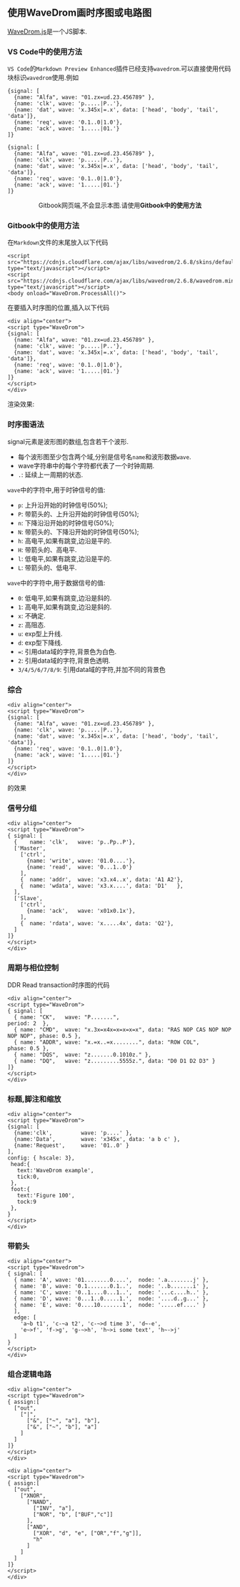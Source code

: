 ## 使用WaveDrom画时序图或电路图

[WaveDrom.js](https://wavedrom.com/tutorial.html)是一个JS脚本.
### VS Code中的使用方法
`VS Code`的`Markdown Preview Enhanced`插件已经支持`wavedrom`.可以直接使用代码块标识`wavedrom`使用.例如

````
{signal: [
  {name: "Alfa", wave: "01.zx=ud.23.456789" },
  {name: 'clk', wave: 'p.....|P..'},
  {name: 'dat', wave: 'x.345x|=.x', data: ['head', 'body', 'tail', 'data']},
  {name: 'req', wave: '0.1..0|1.0'},
  {name: 'ack', wave: '1.....|01.'}
]}
````


```wavedrom
{signal: [
  {name: "Alfa", wave: "01.zx=ud.23.456789" },
  {name: 'clk', wave: 'p.....|P..'},
  {name: 'dat', wave: 'x.345x|=.x', data: ['head', 'body', 'tail', 'data']},
  {name: 'req', wave: '0.1..0|1.0'},
  {name: 'ack', wave: '1.....|01.'}
]}
```
<div align="center">Gitbook网页端,不会显示本图.请使用<b>Gitbook中的使用方法</b></div>

### Gitbook中的使用方法


在`Markdown`文件的末尾放入以下代码

````
<script src="https://cdnjs.cloudflare.com/ajax/libs/wavedrom/2.6.8/skins/default.js" type="text/javascript"></script>
<script src="https://cdnjs.cloudflare.com/ajax/libs/wavedrom/2.6.8/wavedrom.min.js" type="text/javascript"></script>
<body onload="WaveDrom.ProcessAll()">
````

在要插入时序图的位置,插入以下代码

````
<div align="center">
<script type="WaveDrom">
{signal: [
  {name: "Alfa", wave: "01.zx=ud.23.456789" },
  {name: 'clk', wave: 'p.....|P..'},
  {name: 'dat', wave: 'x.345x|=.x', data: ['head', 'body', 'tail', 'data']},
  {name: 'req', wave: '0.1..0|1.0'},
  {name: 'ack', wave: '1.....|01.'}
]}
</script>
</div>
````

渲染效果:
<div align="center">
<script type="WaveDrom">
{signal: [
  {name: "Alfa", wave: "01.zx=ud.23.456789" },
  {name: 'clk', wave: 'p.....|P..'},
  {name: 'dat', wave: 'x.345x|=.x', data: ['head', 'body', 'tail', 'data']},
  {name: 'req', wave: '0.1..0|1.0'},
  {name: 'ack', wave: '1.....|01.'}
]}
</script>
</div>

### 时序图语法

signal元素是波形图的数组,包含若干个波形.

* 每个波形图至少包含两个域,分别是信号名`name`和波形数据`wave`.
* wave字符串中的每个字符都代表了一个时钟周期.
* `.`: 延续上一周期的状态.

`wave`中的字符中,用于时钟信号的值:
* `p`: 上升沿开始的时钟信号(50%);
* `P`: 带箭头的、上升沿开始的时钟信号(50%);
* `n`: 下降沿沿开始的时钟信号(50%);
* `N`: 带箭头的、下降沿开始的时钟信号(50%);
* `h`: 高电平,如果有跳变,边沿是平的.
* `H`: 带箭头的、高电平.
* `l`: 低电平,如果有跳变,边沿是平的.
* `L`: 带箭头的、低电平.

`wave`中的字符中,用于数据信号的值:
* `0`: 低电平,如果有跳变,边沿是斜的.
* `1`: 高电平,如果有跳变,边沿是斜的.
* `x`: 不确定.
* `z`: 高阻态.
* `u`: exp型上升线.
* `d`: exp型下降线.
* `=`: 引用data域的字符,背景色为白色.
* `2`: 引用data域的字符,背景色透明.
* `3/4/5/6/7/8/9`: 引用data域的字符,并加不同的背景色

### 综合

````
<div align="center">
<script type="WaveDrom">
{signal: [
  {name: "Alfa", wave: "01.zx=ud.23.456789" },
  {name: 'clk', wave: 'p.....|P..'},
  {name: 'dat', wave: 'x.345x|=.x', data: ['head', 'body', 'tail', 'data']},
  {name: 'req', wave: '0.1..0|1.0'},
  {name: 'ack', wave: '1.....|01.'}
]}
</script>
</div>
````

的效果

<div align="center">
<script type="WaveDrom">
{signal: [
  {name: "Alfa", wave: "01.zx=ud.23.456789" },
  {name: 'clk', wave: 'p.....|P..'},
  {name: 'dat', wave: 'x.345x|=.x', data: ['head', 'body', 'tail', 'data']},
  {name: 'req', wave: '0.1..0|1.0'},
  {name: 'ack', wave: '1.....|01.'}
]}
</script>
</div>

### 信号分组

````
<div align="center">
<script type="WaveDrom">
{ signal: [
  {    name: 'clk',   wave: 'p..Pp..P'},
  ['Master',
    ['ctrl',
      {name: 'write', wave: '01.0....'},
      {name: 'read',  wave: '0...1..0'}
    ],
    {  name: 'addr',  wave: 'x3.x4..x', data: 'A1 A2'},
    {  name: 'wdata', wave: 'x3.x....', data: 'D1'   },
  ],
  ['Slave',
    ['ctrl',
      {name: 'ack',   wave: 'x01x0.1x'},
    ],
    {  name: 'rdata', wave: 'x.....4x', data: 'Q2'},
  ]
]}
</script>
</div>
````

<div align="center">
<script type="WaveDrom">
{ signal: [
  {    name: 'clk',   wave: 'p..Pp..P'},
  ['Master',
    ['ctrl',
      {name: 'write', wave: '01.0....'},
      {name: 'read',  wave: '0...1..0'}
    ],
    {  name: 'addr',  wave: 'x3.x4..x', data: 'A1 A2'},
    {  name: 'wdata', wave: 'x3.x....', data: 'D1'   },
  ],
  ['Slave',
    ['ctrl',
      {name: 'ack',   wave: 'x01x0.1x'},
    ],
    {  name: 'rdata', wave: 'x.....4x', data: 'Q2'},
  ]
]}
</script>
</div>

### 周期与相位控制

DDR Read transaction时序图的代码

````
<div align="center">
<script type="WaveDrom">
{ signal: [
  { name: "CK",   wave: "P.......",                                              period: 2  },
  { name: "CMD",  wave: "x.3x=x4x=x=x=x=x", data: "RAS NOP CAS NOP NOP NOP NOP", phase: 0.5 },
  { name: "ADDR", wave: "x.=x..=x........", data: "ROW COL",                     phase: 0.5 },
  { name: "DQS",  wave: "z.......0.1010z." },
  { name: "DQ",   wave: "z.........5555z.", data: "D0 D1 D2 D3" }
]}
</script>
</div>
````

<div align="center">
<script type="WaveDrom">
{ signal: [
  { name: "CK",   wave: "P.......",                                              period: 2  },
  { name: "CMD",  wave: "x.3x=x4x=x=x=x=x", data: "RAS NOP CAS NOP NOP NOP NOP", phase: 0.5 },
  { name: "ADDR", wave: "x.=x..=x........", data: "ROW COL",                     phase: 0.5 },
  { name: "DQS",  wave: "z.......0.1010z." },
  { name: "DQ",   wave: "z.........5555z.", data: "D0 D1 D2 D3" }
]}
</script>
</div>


### 标题,脚注和缩放

````
<div align="center">
<script type="WaveDrom">
{signal: [
  {name:'clk',         wave: 'p....' },
  {name:'Data',        wave: 'x345x', data: 'a b c' },
  {name:'Request',     wave: '01..0' }
],
config: { hscale: 3},
 head:{
   text:'WaveDrom example',
   tick:0,
 },
 foot:{
   text:'Figure 100',
   tock:9
 },
}
</script>
</div>
````

<div align="center">
<script type="WaveDrom">
{signal: [
  {name:'clk',         wave: 'p....' },
  {name:'Data',        wave: 'x345x', data: 'a b c' },
  {name:'Request',     wave: '01..0' }
],
config: { hscale: 3},
 head:{
   text:'WaveDrom example',
   tick:0,
 },
 foot:{
   text:'Figure 100',
   tock:9
 },
}
</script>
</div>


### 带箭头

````
<div align="center">
<script type="Wavedrom">
{ signal: [
  { name: 'A', wave: '01........0....',  node: '.a........j' },
  { name: 'B', wave: '0.1.......0.1..',  node: '..b.......i' },
  { name: 'C', wave: '0..1....0...1..',  node: '...c....h..' },
  { name: 'D', wave: '0...1..0.....1.',  node: '....d..g...' },
  { name: 'E', wave: '0....10.......1',  node: '.....ef....' }
  ],
  edge: [
    'a~b t1', 'c-~a t2', 'c-~>d time 3', 'd~-e',
    'e~>f', 'f->g', 'g-~>h', 'h~>i some text', 'h~->j'
  ]
}
</script>
</div>
````

<div align="center">
<script type="WaveDrom">
{ signal: [
  { name: 'A', wave: '01........0....',  node: '.a........j' },
  { name: 'B', wave: '0.1.......0.1..',  node: '..b.......i' },
  { name: 'C', wave: '0..1....0...1..',  node: '...c....h..' },
  { name: 'D', wave: '0...1..0.....1.',  node: '....d..g...' },
  { name: 'E', wave: '0....10.......1',  node: '.....ef....' }
  ],
  edge: [
    'a~b t1', 'c-~a t2', 'c-~>d time 3', 'd~-e',
    'e~>f', 'f->g', 'g-~>h', 'h~>i some text', 'h~->j'
  ]
}
</script>
</div>

### 组合逻辑电路

````
<div align="center">
<script type="Wavedrom">
{ assign:[
  ["out",
    ["|",
      ["&", ["~", "a"], "b"],
      ["&", ["~", "b"], "a"]
    ]
  ]
]}
</script>
</div>
````
<div align="center">
<script type="WaveDrom">
{ assign:[
  ["out",
    ["|",
      ["&", ["~", "a"], "b"],
      ["&", ["~", "b"], "a"]
    ]
  ]
]}
</script>
</div>

````
<div align="center">
<script type="Wavedrom">
{ assign:[
  ["out",
    ["XNOR",
      ["NAND",
        ["INV", "a"],
        ["NOR", "b", ["BUF","c"]]
      ],
      ["AND",
        ["XOR", "d", "e", ["OR","f","g"]],
        "h"
      ]
    ]
  ]
]}
</script>
</div>
````

<div align="center">
<script type="WaveDrom">
{ assign:[
  ["out",
    ["XNOR",
      ["NAND",
        ["INV", "a"],
        ["NOR", "b", ["BUF","c"]]
      ],
      ["AND",
        ["XOR", "d", "e", ["OR","f","g"]],
        "h"
      ]
    ]
  ]
]}
</script>
</div>

<script src="https://cdnjs.cloudflare.com/ajax/libs/wavedrom/2.6.8/skins/default.js" type="text/javascript"></script>
<script src="https://cdnjs.cloudflare.com/ajax/libs/wavedrom/2.6.8/wavedrom.min.js" type="text/javascript"></script>
<body onload="WaveDrom.ProcessAll()">